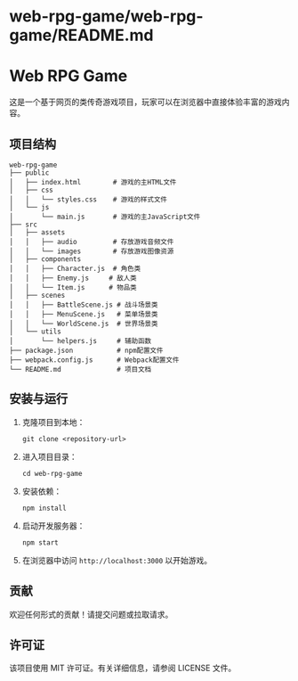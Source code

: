 # web-rpg-game/web-rpg-game/README.md

# Web RPG Game

这是一个基于网页的类传奇游戏项目，玩家可以在浏览器中直接体验丰富的游戏内容。

## 项目结构

```
web-rpg-game
├── public
│   ├── index.html        # 游戏的主HTML文件
│   ├── css
│   │   └── styles.css    # 游戏的样式文件
│   └── js
│       └── main.js       # 游戏的主JavaScript文件
├── src
│   ├── assets
│   │   ├── audio         # 存放游戏音频文件
│   │   └── images        # 存放游戏图像资源
│   ├── components
│   │   ├── Character.js  # 角色类
│   │   ├── Enemy.js     # 敌人类
│   │   └── Item.js      # 物品类
│   ├── scenes
│   │   ├── BattleScene.js # 战斗场景类
│   │   ├── MenuScene.js   # 菜单场景类
│   │   └── WorldScene.js  # 世界场景类
│   └── utils
│       └── helpers.js     # 辅助函数
├── package.json           # npm配置文件
├── webpack.config.js      # Webpack配置文件
└── README.md              # 项目文档
```

## 安装与运行

1. 克隆项目到本地：
   ```
   git clone <repository-url>
   ```

2. 进入项目目录：
   ```
   cd web-rpg-game
   ```

3. 安装依赖：
   ```
   npm install
   ```

4. 启动开发服务器：
   ```
   npm start
   ```

5. 在浏览器中访问 `http://localhost:3000` 以开始游戏。

## 贡献

欢迎任何形式的贡献！请提交问题或拉取请求。

## 许可证

该项目使用 MIT 许可证。有关详细信息，请参阅 LICENSE 文件。